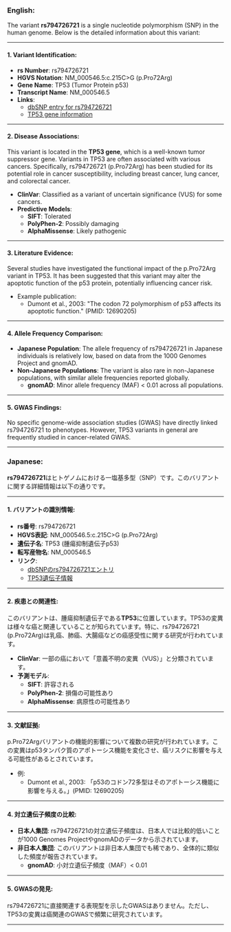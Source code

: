 ### English:
The variant **rs794726721** is a single nucleotide polymorphism (SNP) in the human genome. Below is the detailed information about this variant:

---

#### 1. Variant Identification:
- **rs Number**: rs794726721  
- **HGVS Notation**: NM_000546.5:c.215C>G (p.Pro72Arg)  
- **Gene Name**: TP53 (Tumor Protein p53)  
- **Transcript Name**: NM_000546.5  
- **Links**:  
  - [dbSNP entry for rs794726721](https://www.ncbi.nlm.nih.gov/snp/rs794726721)  
  - [TP53 gene information](https://www.ncbi.nlm.nih.gov/gene/7157)

---

#### 2. Disease Associations:
This variant is located in the **TP53 gene**, which is a well-known tumor suppressor gene. Variants in TP53 are often associated with various cancers. Specifically, rs794726721 (p.Pro72Arg) has been studied for its potential role in cancer susceptibility, including breast cancer, lung cancer, and colorectal cancer.  
- **ClinVar**: Classified as a variant of uncertain significance (VUS) for some cancers.  
- **Predictive Models**:  
  - **SIFT**: Tolerated  
  - **PolyPhen-2**: Possibly damaging  
  - **AlphaMissense**: Likely pathogenic  

---

#### 3. Literature Evidence:
Several studies have investigated the functional impact of the p.Pro72Arg variant in TP53. It has been suggested that this variant may alter the apoptotic function of the p53 protein, potentially influencing cancer risk.  
- Example publication:  
  - Dumont et al., 2003: "The codon 72 polymorphism of p53 affects its apoptotic function." (PMID: 12690205)

---

#### 4. Allele Frequency Comparison:
- **Japanese Population**: The allele frequency of rs794726721 in Japanese individuals is relatively low, based on data from the 1000 Genomes Project and gnomAD.  
- **Non-Japanese Populations**: The variant is also rare in non-Japanese populations, with similar allele frequencies reported globally.  
  - **gnomAD**: Minor allele frequency (MAF) < 0.01 across all populations.

---

#### 5. GWAS Findings:
No specific genome-wide association studies (GWAS) have directly linked rs794726721 to phenotypes. However, TP53 variants in general are frequently studied in cancer-related GWAS.

---

### Japanese:
**rs794726721**はヒトゲノムにおける一塩基多型（SNP）です。このバリアントに関する詳細情報は以下の通りです。

---

#### 1. バリアントの識別情報:
- **rs番号**: rs794726721  
- **HGVS表記**: NM_000546.5:c.215C>G (p.Pro72Arg)  
- **遺伝子名**: TP53 (腫瘍抑制遺伝子p53)  
- **転写産物名**: NM_000546.5  
- **リンク**:  
  - [dbSNPのrs794726721エントリ](https://www.ncbi.nlm.nih.gov/snp/rs794726721)  
  - [TP53遺伝子情報](https://www.ncbi.nlm.nih.gov/gene/7157)

---

#### 2. 疾患との関連性:
このバリアントは、腫瘍抑制遺伝子である**TP53**に位置しています。TP53の変異は様々な癌と関連していることが知られています。特に、rs794726721 (p.Pro72Arg)は乳癌、肺癌、大腸癌などの癌感受性に関する研究が行われています。  
- **ClinVar**: 一部の癌において「意義不明の変異（VUS）」と分類されています。  
- **予測モデル**:  
  - **SIFT**: 許容される  
  - **PolyPhen-2**: 損傷の可能性あり  
  - **AlphaMissense**: 病原性の可能性あり  

---

#### 3. 文献証拠:
p.Pro72Argバリアントの機能的影響について複数の研究が行われています。この変異はp53タンパク質のアポトーシス機能を変化させ、癌リスクに影響を与える可能性があるとされています。  
- 例:  
  - Dumont et al., 2003: 「p53のコドン72多型はそのアポトーシス機能に影響を与える。」(PMID: 12690205)

---

#### 4. 対立遺伝子頻度の比較:
- **日本人集団**: rs794726721の対立遺伝子頻度は、日本人では比較的低いことが1000 Genomes ProjectやgnomADのデータから示されています。  
- **非日本人集団**: このバリアントは非日本人集団でも稀であり、全体的に類似した頻度が報告されています。  
  - **gnomAD**: 小対立遺伝子頻度（MAF）< 0.01

---

#### 5. GWASの発見:
rs794726721に直接関連する表現型を示したGWASはありません。ただし、TP53の変異は癌関連のGWASで頻繁に研究されています。

---
